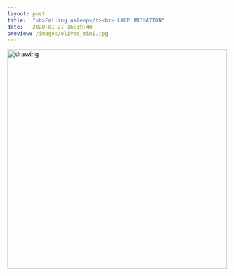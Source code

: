 ```yaml
---
layout: post
title:  "<b>Falling asleep</b><br> LOOP ANIMATION"
date:   2020-01-27 16:39:40
preview: /images/olives_mini.jpg
---
```



<div class="row">
<div class="column">
<img src="/images/copdecap_taniamanzanal.gif" width="500px" alt="drawing">

</div>


<div class="column">

 </div></div>
